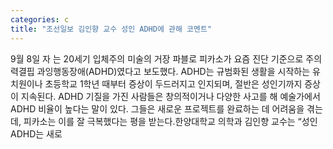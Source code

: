 ```yaml
---
categories: c
title: "조선일보 김인향 교수 성인 ADHD에 관해 코멘트"
---
```

9월 8일 자 는 20세기 입체주의 미술의 거장 파블로 피카소가 요즘 진단 기준으로 주의력결핍 과잉행동장애(ADHD)였다고 보도했다. ADHD는 규범화된 생활을 시작하는 유치원이나 초등학교 1학년 때부터 증상이 두드러지고 인지되며, 절반은 성인기까지 증상이 지속된다. ADHD 기질을 가진 사람들은 창의적이거나 다양한 사고를 해 예술가에서 ADHD 비율이 높다는 말이 있다. 그들은 새로운 프로젝트를 완료하는 데 어려움을 겪는데, 피카소는 이를 잘 극복했다는 평을 받는다.한양대학교 의학과 김인향 교수는 “성인 ADHD는 새로